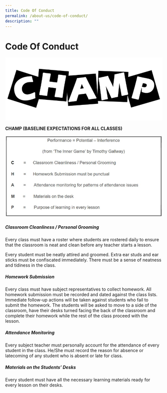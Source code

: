 ```yaml
---
title: Code Of Conduct
permalink: /about-us/code-of-conduct/
description: ""
---
```

# **Code Of Conduct**

![](/images/Banner_Code-Of-Conduct.png)

**CHAMP (BASELINE EXPECTATIONS FOR ALL CLASSES)**

![](/images/codeofconduct.jpg)


##### **C**lassroom Cleanliness / Personal Grooming

Every class must have a roster where students are rostered daily to ensure that the classroom is neat and clean before any teacher starts a lesson.

Every student must be neatly attired and groomed. Extra ear studs and ear sticks must be confiscated immediately. There must be a sense of neatness and tidiness in the class.

##### **H**omework Submission

Every class must have subject representatives to collect homework. All homework submission must be recorded and dated against the class lists. Immediate follow-up actions will be taken against students who fail to submit the homework. The students will be asked to move to a side of the classroom, have their desks turned facing the back of the classroom and complete their homework while the rest of the class proceed with the lesson.

##### **A**ttendance Monitoring 

Every subject teacher must personally account for the attendance of every student in the class. He/She must record the reason for absence or latecoming of any student who is absent or late for class.

##### **M**aterials on the Students’ Desks
Every student must have all the necessary learning materials ready for every lesson on their desks.
